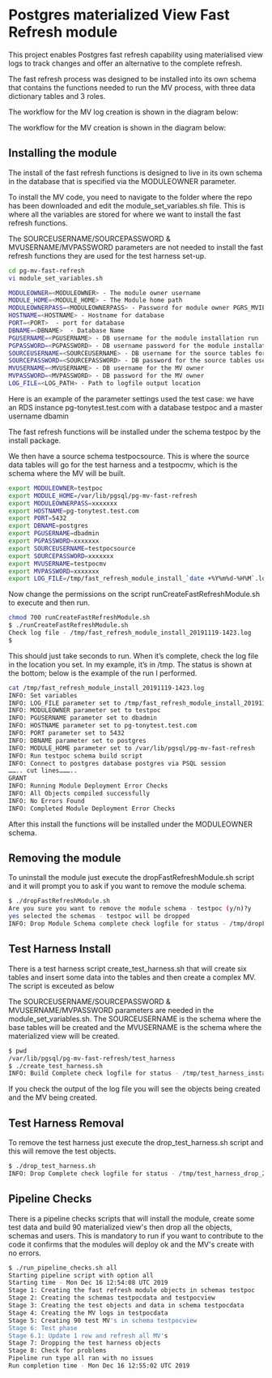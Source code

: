 # Postgres materialized View Fast Refresh module

This project enables Postgres fast refresh capability using materialised view logs to track changes and offer an alternative to the complete refresh.

The fast refresh process was designed to be installed into its own schema that contains the functions needed to run the MV process, with three data dictionary tables and 3 roles.  

The workflow for the MV log creation is shown in the diagram below:


The workflow for the MV creation is shown in the diagram below:


## Installing the module

The install of the fast refresh functions is designed to live in its own schema in the database that is specified via the MODULEOWNER parameter.  

To install the MV code, you need to navigate to the folder where the repo has been downloaded and edit the module_set_variables.sh file. This is where all the variables are stored for where we want to install the fast refresh functions.  

The SOURCEUSERNAME/SOURCEPASSWORD & MVUSERNAME/MVPASSWORD parameters are not needed to install the fast refresh functions they are used for the test harness set-up.


``` bash
cd pg-mv-fast-refresh
vi module_set_variables.sh

MODULEOWNER=<MODULEOWNER> - The module owner username
MODULE_HOME=<MODULE_HOME> - The Module home path 
MODULEOWNERPASS=<MODULEOWNERPASS> - Password for module owner PGRS_MVIEW
HOSTNAME=<HOSTNAME> - Hostname for database
PORT=<PORT>	 - port for database
DBNAME=<DBNAME>	 - Database Name
PGUSERNAME=<PGUSERNAME> - DB username for the module installation run
PGPASSWORD=<PGPASSWORD> - DB username password for the module installation run
SOURCEUSERNAME=<SOURCEUSERNAME> - DB username for the source tables for the MV
SOURCEPASSWORD=<SOURCEPASSWORD> - DB password for the source tables user
MVUSERNAME=<MVUSERNAME> - DB username for the MV owner
MVPASSWORD=<MVPASSWORD> - DB password for the MV owner
LOG_FILE=<LOG_PATH> - Path to logfile output location

```

Here is an example of the parameter settings used the test case: we have an RDS instance pg-tonytest.test.com with a database testpoc and a master username dbamin 

The fast refresh functions will be installed under the schema testpoc by the install package. 

We then have a source schema testpocsource. This is where the source data tables will go for the test harness and a testpocmv, which is the schema where the MV will be built.


``` bash
export MODULEOWNER=testpoc
export MODULE_HOME=/var/lib/pgsql/pg-mv-fast-refresh
export MODULEOWNERPASS=xxxxxxx
export HOSTNAME=pg-tonytest.test.com
export PORT=5432
export DBNAME=postgres
export PGUSERNAME=dbadmin
export PGPASSWORD=xxxxxxx
export SOURCEUSERNAME=testpocsource
export SOURCEPASSWORD=xxxxxxx
export MVUSERNAME=testpocmv
export MVPASSWORD=xxxxxxx
export LOG_FILE=/tmp/fast_refresh_module_install_`date +%Y%m%d-%H%M`.log

```

Now change the permissions on the script runCreateFastRefreshModule.sh to execute and then run. 

``` bash
chmod 700 runCreateFastRefreshModule.sh
$ ./runCreateFastRefreshModule.sh
Check log file - /tmp/fast_refresh_module_install_20191119-1423.log
$

```

This should just take seconds to run. When it’s complete, check the log file in the location you set. In my example, it’s in /tmp. The status is shown at the bottom; below is the example of the run I performed.

``` bash
cat /tmp/fast_refresh_module_install_20191119-1423.log
INFO: Set variables
INFO: LOG_FILE parameter set to /tmp/fast_refresh_module_install_20191119-1423.log
INFO: MODULEOWNER parameter set to testpoc
INFO: PGUSERNAME parameter set to dbadmin
INFO: HOSTNAME parameter set to pg-tonytest.test.com
INFO: PORT parameter set to 5432
INFO: DBNAME parameter set to postgres
INFO: MODULE_HOME parameter set to /var/lib/pgsql/pg-mv-fast-refresh
INFO: Run testpoc schema build script
INFO: Connect to postgres database postgres via PSQL session
…….. cut lines………..
GRANT
INFO: Running Module Deployment Error Checks
INFO: All Objects compiled successfully
INFO: No Errors Found
INFO: Completed Module Deployment Error Checks


```

After this install the functions will be installed under the MODULEOWNER schema.

## Removing the module

To uninstall the module just execute the dropFastRefreshModule.sh script and it will prompt you to ask if you want to remove the module schema.

 ``` bash
$ ./dropFastRefreshModule.sh
Are you sure you want to remove the module schema - testpoc (y/n)?y
yes selected the schemas - testpoc will be dropped
INFO: Drop Module Schema complete check logfile for status - /tmp/dropFastRefreshModule_20191119-1430.log

``` 

## Test Harness Install 

There is a test harness script create_test_harness.sh that will create six tables and insert some data into the tables and then create a complex MV.  The script is exceuted as below

The SOURCEUSERNAME/SOURCEPASSWORD & MVUSERNAME/MVPASSWORD parameters are needed in the module_set_variables.sh.  The SOURCEUSERNAME is the schema where the base tables will be created and the MVUSERNAME is the schema where the materialized view will be created.

 ``` bash
$ pwd
/var/lib/pgsql/pg-mv-fast-refresh/test_harness
$ ./create_test_harness.sh
INFO: Build Complete check logfile for status - /tmp/test_harness_install_20191119-1425.log
```

If you check the output of the log file you will see the objects being created and the MV being created.

## Test Harness Removal

To remove the test harness just execute the drop_test_harness.sh script and this will remove the test objects.

 ``` bash
$ ./drop_test_harness.sh
INFO: Drop Complete check logfile for status - /tmp/test_harness_drop_20191119-1428.log 

```

## Pipeline Checks

There is a pipeline checks scripts that will install the module, create some test data and build 90 materialized view's then drop all the objects, schemas and users.   This is mandatory to run if you want to contribute to the code it confirms that the modules will deploy ok and the MV's create with no errors.

 ``` bash
$ ./run_pipeline_checks.sh all
Starting pipeline script with option all
Starting time - Mon Dec 16 12:54:08 UTC 2019
Stage 1: Creating the fast refresh module objects in schemas testpoc
Stage 2: Creating the schemas testpocdata and testpocview
Stage 3: Creating the test objects and data in schema testpocdata
Stage 4: Creating the MV logs in testpocdata
Stage 5: Creating 90 test MV's in schema testpocview
Stage 6: Test phase
Stage 6.1: Update 1 row and refresh all MV's
Stage 7: Dropping the test harness objects
Stage 8: Check for problems
Pipeline run type all ran with no issues
Run completion time - Mon Dec 16 12:55:02 UTC 2019

```